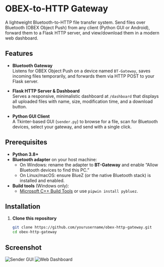 # OBEX-to-HTTP Gateway

A lightweight Bluetooth-to-HTTP file transfer system. Send files over Bluetooth (OBEX Object Push) from any client (Python GUI or Android), forward them to a Flask HTTP server, and view/download them in a modern web dashboard.

## Features

- **Bluetooth Gateway**  
  Listens for OBEX Object Push on a device named `BT-Gateway`, saves incoming files temporarily, and forwards them via HTTP POST to your Flask server.

- **Flask HTTP Server & Dashboard**  
  Serves a responsive, minimalistic dashboard at `/dashboard` that displays all uploaded files with name, size, modification time, and a download button.

- **Python GUI Client**  
  A Tkinter-based GUI (`sender.py`) to browse for a file, scan for Bluetooth devices, select your gateway, and send with a single click.

## Prerequisites

- **Python 3.8+**  
- **Bluetooth adapter** on your host machine:  
  - On Windows: rename the adapter to **BT-Gateway** and enable “Allow Bluetooth devices to find this PC.”  
  - On Linux/macOS: ensure BlueZ (or the native Bluetooth stack) is installed and enabled.  
- **Build tools** (Windows only):  
  - [Microsoft C++ Build Tools](https://visualstudio.microsoft.com/visual-cpp-build-tools/) or use `pipwin install pybluez`.

## Installation

1. **Clone this repository**  
   ```bash
   git clone https://github.com/yourusername/obex-http-gateway.git
   cd obex-http-gateway
   ```

## Screenshot
![Sender GUI](https://github.com/user-attachments/assets/464e5d00-16ab-4c26-89dd-4afd62d9cb4b)
![Web Dashboard](https://github.com/user-attachments/assets/f453261b-f01d-4d42-9b11-9f60ba098686)
